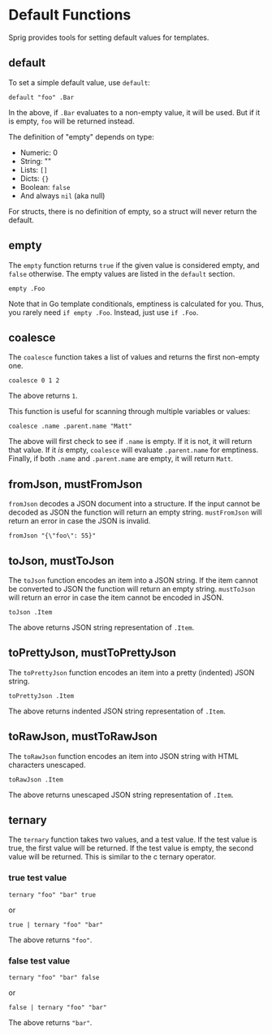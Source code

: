 # Default Functions

Sprig provides tools for setting default values for templates.

## default

To set a simple default value, use `default`:

```
default "foo" .Bar
```

In the above, if `.Bar` evaluates to a non-empty value, it will be used. But if
it is empty, `foo` will be returned instead.

The definition of "empty" depends on type:

- Numeric: 0
- String: ""
- Lists: `[]`
- Dicts: `{}`
- Boolean: `false`
- And always `nil` (aka null)

For structs, there is no definition of empty, so a struct will never return the
default.

## empty

The `empty` function returns `true` if the given value is considered empty, and
`false` otherwise. The empty values are listed in the `default` section.

```
empty .Foo
```

Note that in Go template conditionals, emptiness is calculated for you. Thus,
you rarely need `if empty .Foo`. Instead, just use `if .Foo`.

## coalesce

The `coalesce` function takes a list of values and returns the first non-empty
one.

```
coalesce 0 1 2
```

The above returns `1`.

This function is useful for scanning through multiple variables or values:

```
coalesce .name .parent.name "Matt"
```

The above will first check to see if `.name` is empty. If it is not, it will return
that value. If it _is_ empty, `coalesce` will evaluate `.parent.name` for emptiness.
Finally, if both `.name` and `.parent.name` are empty, it will return `Matt`.

## fromJson, mustFromJson

`fromJson` decodes a JSON document into a structure. If the input cannot be decoded as JSON the function will return an empty string.
`mustFromJson` will return an error in case the JSON is invalid.

```
fromJson "{\"foo\": 55}"
```

## toJson, mustToJson

The `toJson` function encodes an item into a JSON string. If the item cannot be converted to JSON the function will return an empty string.
`mustToJson` will return an error in case the item cannot be encoded in JSON.

```
toJson .Item
```

The above returns JSON string representation of `.Item`.

## toPrettyJson, mustToPrettyJson

The `toPrettyJson` function encodes an item into a pretty (indented) JSON string.

```
toPrettyJson .Item
```

The above returns indented JSON string representation of `.Item`.

## toRawJson, mustToRawJson

The `toRawJson` function encodes an item into JSON string with HTML characters unescaped.

```
toRawJson .Item
```

The above returns unescaped JSON string representation of `.Item`.

## ternary

The `ternary` function takes two values, and a test value. If the test value is
true, the first value will be returned. If the test value is empty, the second
value will be returned. This is similar to the c ternary operator.

### true test value

```
ternary "foo" "bar" true
```

or

```
true | ternary "foo" "bar"
```

The above returns `"foo"`.

### false test value

```
ternary "foo" "bar" false
```

or

```
false | ternary "foo" "bar"
```

The above returns `"bar"`.
